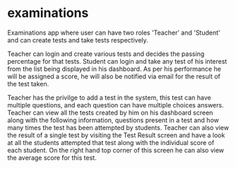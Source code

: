 # examinations
Examinations app where user can have two roles 'Teacher' and 'Student' and can create tests and take tests respectively.

Teacher can login and create various tests and decides the passing percentage for that tests.
Student can login and take any test of his interest from the list being displayed in his dashboard. As per his performance he will be assigned a score, he will also be notified via email for the result of the test taken.

Teacher has the privilge to add a test in the system, this test can have multiple questions, and each question can have multiple choices answers. Teacher can view all the tests created by him on his dashboard screen along with the following information, questions present in a test and how many times the test has been attempted by students. Teacher can also view the result of a single test by visiting the Test Result screen and have a look at all the students attempted that test along with the individual score of each student. On the right hand top corner of this screen he can also view the average score for this test.
